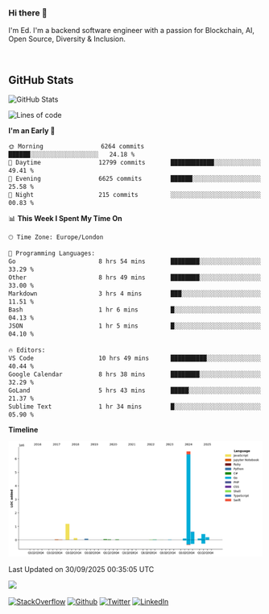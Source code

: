 ### Hi there 👋
 I'm Ed. I'm a backend software engineer with a passion for Blockchain, AI, Open Source, Diversity & Inclusion.

<br />

<h2>GitHub Stats</h2>
<p><img src="https://github-readme-stats.vercel.app/api?username=echarrod&amp;show_icons=true" alt="GitHub Stats"></p>

<!--START_SECTION:waka-->
![Lines of code](https://img.shields.io/badge/From%20Hello%20World%20I%27ve%20Written-9.5%20million%20lines%20of%20code-blue)

**I'm an Early 🐤** 

```text
🌞 Morning                6264 commits        ██████░░░░░░░░░░░░░░░░░░░   24.18 % 
🌆 Daytime                12799 commits       ████████████░░░░░░░░░░░░░   49.41 % 
🌃 Evening                6625 commits        ██████░░░░░░░░░░░░░░░░░░░   25.58 % 
🌙 Night                  215 commits         ░░░░░░░░░░░░░░░░░░░░░░░░░   00.83 % 
```


📊 **This Week I Spent My Time On** 

```text
🕑︎ Time Zone: Europe/London

💬 Programming Languages: 
Go                       8 hrs 54 mins       ████████░░░░░░░░░░░░░░░░░   33.29 % 
Other                    8 hrs 49 mins       ████████░░░░░░░░░░░░░░░░░   33.00 % 
Markdown                 3 hrs 4 mins        ███░░░░░░░░░░░░░░░░░░░░░░   11.51 % 
Bash                     1 hr 6 mins         █░░░░░░░░░░░░░░░░░░░░░░░░   04.13 % 
JSON                     1 hr 5 mins         █░░░░░░░░░░░░░░░░░░░░░░░░   04.10 % 

🔥 Editors: 
VS Code                  10 hrs 49 mins      ██████████░░░░░░░░░░░░░░░   40.44 % 
Google Calendar          8 hrs 38 mins       ████████░░░░░░░░░░░░░░░░░   32.29 % 
GoLand                   5 hrs 43 mins       █████░░░░░░░░░░░░░░░░░░░░   21.37 % 
Sublime Text             1 hr 34 mins        █░░░░░░░░░░░░░░░░░░░░░░░░   05.90 % 
```

**Timeline**

![Lines of Code chart](https://raw.githubusercontent.com/echarrod/echarrod/main/assets/bar_graph.png)


 Last Updated on 30/09/2025 00:35:05 UTC
<!--END_SECTION:waka-->

![](https://komarev.com/ghpvc/?username=echarrod)

<p>
<a href="https://stackoverflow.com/users/1014632/ech" target="_blank"><img alt="StackOverflow" src="https://img.shields.io/badge/-Stackoverflow-FE7A16?style=for-the-badge&logo=stack-overflow&logoColor=white" /></a> 
<a href="https://github.com/echarrod" target="_blank"><img alt="Github" src="https://img.shields.io/badge/GitHub-%2312100E.svg?&style=for-the-badge&logo=Github&logoColor=white" /></a> 
<a href="https://twitter.com/e_harrod" target="_blank"><img alt="Twitter" src="https://img.shields.io/badge/twitter-%231DA1F2.svg?&style=for-the-badge&logo=twitter&logoColor=white" /></a> 
<a href="https://www.linkedin.com/in/ed-harrod" target="_blank"><img alt="LinkedIn" src="https://img.shields.io/badge/linkedin-%230077B5.svg?&style=for-the-badge&logo=linkedin&logoColor=white" /></a>
